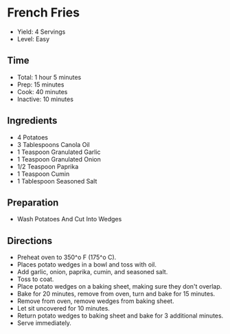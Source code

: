 # French Fries

* Yield: 4 Servings
* Level: Easy

## Time

* Total: 1 hour 5 minutes
* Prep: 15 minutes
* Cook: 40 minutes
* Inactive: 10 minutes

## Ingredients

* 4 Potatoes
* 3 Tablespoons Canola Oil
* 1 Teaspoon Granulated Garlic
* 1 Teaspoon Granulated Onion
* 1/2 Teaspoon Paprika
* 1 Teaspoon Cumin
* 1 Tablespoon Seasoned Salt

## Preparation

* Wash Potatoes And Cut Into Wedges

## Directions

* Preheat oven to 350^o F (175^o C).
* Places potato wedges in a bowl and toss with oil.
* Add garlic, onion, paprika, cumin, and seasoned salt.
* Toss to coat.
* Place potato wedges on a baking sheet, making sure they don't overlap.
* Bake for 20 minutes, remove from oven, turn and bake for 15 minutes.
* Remove from oven, remove wedges from baking sheet.
* Let sit uncovered for 10 minutes.
* Return potato wedges to baking sheet and bake for 3 additional minutes.
* Serve immediately.
